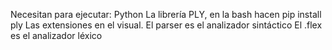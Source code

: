Necesitan para ejecutar: Python
La librería PLY, en la bash hacen pip install ply
Las extensiones en el visual. 
El parser es el analizador sintáctico
El .flex es el analizador léxico
